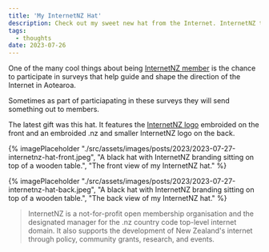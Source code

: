 ```yaml
---
title: 'My InternetNZ Hat'
description: Check out my sweet new hat from the Internet. InternetNZ that is.
tags:
  - thoughts
date: 2023-07-26
---
```


One of the many cool things about being [InternetNZ member](https://internetnz.nz/membership/) is the chance to participate in surveys that help guide and shape the direction of the Internet in Aotearoa.

Sometimes as part of particiapating in these surveys they will send something out to members. 

The latest gift was this hat. It features the [InternetNZ logo](https://internetnz.nz) embroided on the front and an embroided .nz and smaller InternetNZ logo on the back.

{% imagePlaceholder "./src/assets/images/posts/2023/2023-07-27-internetnz-hat-front.jpeg", "A black hat with InternetNZ branding sitting on top of a wooden table.", "The front view of my InternetNZ hat." %}

{% imagePlaceholder "./src/assets/images/posts/2023/2023-07-27-internetnz-hat-back.jpeg", "A black hat with InternetNZ branding sitting on top of a wooden table.", "The back view of my InternetNZ hat." %}

> InternetNZ is a not-for-profit open membership organisation and the designated manager for the .nz country code top-level internet domain. It also supports the development of New Zealand's internet through policy, community grants, research, and events. 